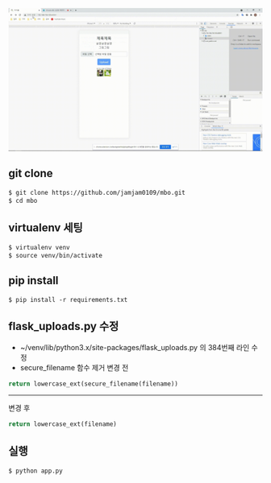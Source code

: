 ![](static/assets/usage.gif)

## git clone 
```console
$ git clone https://github.com/jamjam0109/mbo.git
$ cd mbo 
```

## virtualenv 세팅
```console
$ virtualenv venv 
$ source venv/bin/activate
```

## pip install
```console
$ pip install -r requirements.txt
```

## flask_uploads.py 수정 
- ~/venv/lib/python3.x/site-packages/flask_uploads.py 의 384번째 라인 수정
- secure_filename 함수 제거 
변경 전 
```python
return lowercase_ext(secure_filename(filename))
```
---
변경 후 
```python
return lowercase_ext(filename)
```

## 실행 
```console
$ python app.py
```


